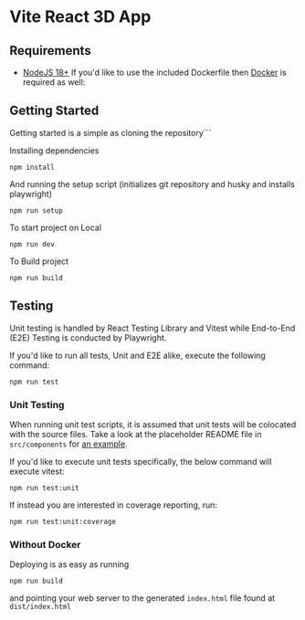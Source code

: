 # Vite React 3D App
## Requirements

- [NodeJS 18+](https://nodejs.org/en)
If you'd like to use the included Dockerfile then [Docker](https://www.docker.com) is required as well:

## Getting Started

Getting started is a simple as cloning the repository```

Installing dependencies
```
npm install
```
And running the setup script (initializes git repository and husky and installs playwright)
```
npm run setup
```
To start project on Local
```
npm run dev
```
To Build project
```
npm run build
```

## Testing

Unit testing is handled by React Testing Library and Vitest while End-to-End (E2E) Testing is conducted by Playwright.

If you'd like to run all tests, Unit and E2E alike, execute the following command:

```
npm run test
```

### Unit Testing

When running unit test scripts, it is assumed that unit tests will be colocated with the source files. Take a look at the placeholder README file in `src/components` for [an example](src/components/README.md).

If you'd like to execute unit tests specifically, the below command will execute vitest:

```
npm run test:unit
```

If instead you are interested in coverage reporting, run:

```
npm run test:unit:coverage
```
### Without Docker

Deploying is as easy as running

```
npm run build
```

and pointing your web server to the generated `index.html` file found at `dist/index.html`

